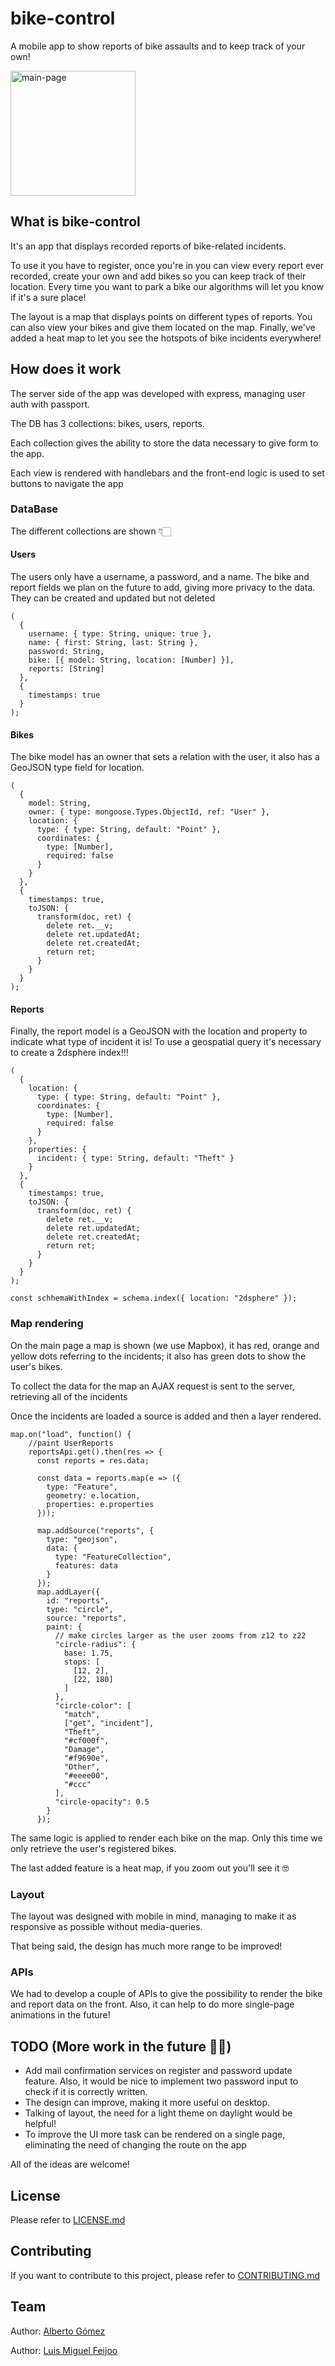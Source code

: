 # bike-control

A mobile app to show reports of bike assaults and to keep track of your own!

<a href="https://bike-control.herokuapp.com"><img width="200" alt="main-page" src="https://i.imgur.com/GO2uOT2.png"></a>

## What is bike-control 

It's an app that displays recorded reports of bike-related incidents. 

To use it you have to register, once you're in you can view every report ever recorded, create your own and add bikes so you can keep track of their location. Every time you want to park a bike our algorithms will let you know if it's a sure place! 

The layout is a map that displays points on different types of reports. You can also view your bikes and give them located on the map. Finally, we've added a heat map to let you see the hotspots of bike incidents everywhere! 

## How does it work

The server side of the app was developed with express, managing user auth with passport. 

The DB has 3 collections: bikes, users, reports.

Each collection gives the ability to store the data necessary to give form to the app.

Each view is rendered with handlebars and the front-end logic is used to set buttons to navigate the app

### DataBase

The different collections are shown 👇🏻

#### Users

The users only have a username, a password, and a name. The bike and report fields we plan on the future to add, giving more privacy to the data. They can be created and updated but not deleted

```
(
  {
    username: { type: String, unique: true },
    name: { first: String, last: String },
    password: String,
    bike: [{ model: String, location: [Number] }],
    reports: [String]
  },
  {
    timestamps: true
  }
);
```
#### Bikes

The bike model has an owner that sets a relation with the user, it also has a GeoJSON type field for location. 

```
(
  {
    model: String,
    owner: { type: mongoose.Types.ObjectId, ref: "User" },
    location: {
      type: { type: String, default: "Point" },
      coordinates: {
        type: [Number],
        required: false
      }
    }
  },
  {
    timestamps: true,
    toJSON: {
      transform(doc, ret) {
        delete ret.__v;
        delete ret.updatedAt;
        delete ret.createdAt;
        return ret;
      }
    }
  }
);
```

#### Reports

Finally, the report model is a GeoJSON with the location and property to indicate what type of incident it is! To use a geospatial query it's necessary to create a 2dsphere index!!! 

```
(
  {
    location: {
      type: { type: String, default: "Point" },
      coordinates: {
        type: [Number],
        required: false
      }
    },
    properties: {
      incident: { type: String, default: "Theft" }
    }
  },
  {
    timestamps: true,
    toJSON: {
      transform(doc, ret) {
        delete ret.__v;
        delete ret.updatedAt;
        delete ret.createdAt;
        return ret;
      }
    }
  }
);

const schhemaWithIndex = schema.index({ location: "2dsphere" });
```
### Map rendering 

On the main page a map is shown (we use Mapbox), it has red, orange and yellow dots referring to the incidents; it also has green dots to show the user's bikes.

To collect the data for the map an AJAX request is sent to the server, retrieving all of the incidents

Once the incidents are loaded a source is added and then a layer rendered.


```
map.on("load", function() {
    //paint UserReports
    reportsApi.get().then(res => {
      const reports = res.data;

      const data = reports.map(e => ({
        type: "Feature",
        geometry: e.location,
        properties: e.properties
      }));

      map.addSource("reports", {
        type: "geojson",
        data: {
          type: "FeatureCollection",
          features: data
        }
      });
      map.addLayer({
        id: "reports",
        type: "circle",
        source: "reports",
        paint: {
          // make circles larger as the user zooms from z12 to z22
          "circle-radius": {
            base: 1.75,
            stops: [
              [12, 2],
              [22, 180]
            ]
          },
          "circle-color": [
            "match",
            ["get", "incident"],
            "Theft",
            "#cf000f",
            "Damage",
            "#f9690e",
            "Other",
            "#eeee00",
            "#ccc"
          ],
          "circle-opacity": 0.5
        }
      });
```

The same logic is applied to render each bike on the map. Only this time we only retrieve the user's registered bikes.

The last added feature is a heat map, if you zoom out you'll see it 🤓

### Layout

The layout was designed with mobile in mind, managing to make it as responsive as possible without media-queries.

That being said, the design has much more range to be improved!

### APIs

We had to develop a couple of APIs to give the possibility to render the bike and report data on the front. Also, it can help to do more single-page animations in the future!

## TODO (More work in the future 💪🏻)

* Add mail confirmation services on register and password update feature. Also, it would be nice to implement two password input to check if it is correctly written.
* The design can improve, making it more useful on desktop.
* Talking of layout, the need for a light theme on daylight would be helpful!
* To improve the UI more task can be rendered on a single page, eliminating the need of changing the route on the app 

All of the ideas are welcome!

## License

Please refer to [LICENSE.md](https://github.com/ironprojects-webmadpt1019/bike-control/blob/master/LICENSE.md)

## Contributing

If you want to contribute to this project, please refer to [CONTRIBUTING.md](https://github.com/ironprojects-webmadpt1019/bike-control/blob/master/CONTRIBUTING.md)

## Team

<div><p>Author: <a href="https://github.com/albertiri-gomez">Alberto Gómez</a></p></div>
<div><p>Author: <a href="https://github.com/luismiguelfeijoo">Luis Miguel Feijoo</a></p></div>

